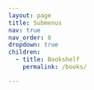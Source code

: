 ```yaml
---
layout: page
title: Submenus
nav: true
nav_order: 8
dropdown: true
children:
  - title: Bookshelf
    permalink: /books/

---
```

